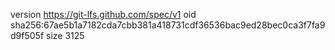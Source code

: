 version https://git-lfs.github.com/spec/v1
oid sha256:67ae5b1a7182cda7cbb381a418731cdf36536bac9ed28bec0ca3f7fa9d9f505f
size 3125
